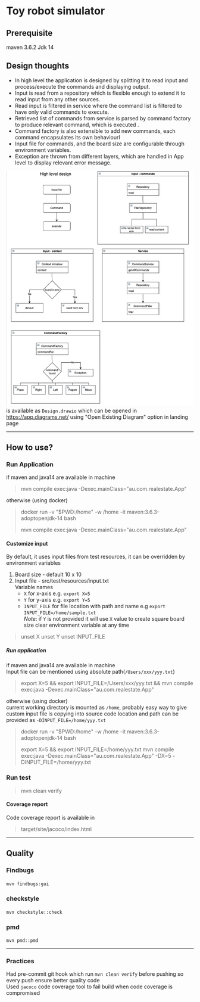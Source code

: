 # Toy robot simulator

## Prerequisite

maven 3.6.2 Jdk 14

## Design thoughts
* In high level the application is designed by splitting it to read input and process/execute the commands and displaying output.
* Input is read from a repository which is flexible enough to extend it to read input from any other sources.
* Read input is filtered in service where the command list is filtered to have only valid commands to execute.
* Retrieved list of commands from service is parsed by command factory to produce relevant command, which is executed .
* Command factory is also extensible to add new commands, each command encapsulates its own behaviourI
* Input file for commands, and the board size are configurable through environment variables.
* Exception are thrown from different layers, which are handled in App level to display relevant error message.

![Design Diagram](design/all.png) is available as `Design.drawio` which can be opened in https://app.diagrams.net/ using "Open Existing Diagram" option in landing page

---
## How to use?

### Run Application
if maven and java14 are available in machine
<blockquote>
mvn compile exec:java -Dexec.mainClass="au.com.realestate.App"
</blockquote>
otherwise (using docker)  
<blockquote>
docker run -v "$PWD:/home" -w /home -it maven:3.6.3-adoptopenjdk-14 bash  

mvn compile exec:java -Dexec.mainClass="au.com.realestate.App"
</blockquote>

#### Customize input

By default, it uses input files from test resources, it can be overridden by environment variables
1. Board size - default 10 x 10
2. Input file - src/test/resources/input.txt  
   Variable names
   * `X` for x-axis e.g. `export X=5`  
   * `Y` for y-axis e.g. `export Y=5`  
   * `INPUT_FILE` for file location with path and name e.g `export INPUT_FILE=/home/sample.txt`  
_Note_: if `Y` is not provided it will use `X` value to create square board size 
     clear environment variable at any time

<blockquote>
unset X
unset Y
unset INPUT_FILE
</blockquote>

##### Run application
if maven and java14 are available in machine  
Input file can be mentioned using absolute path(`/Users/xxx/yyy.txt`)     
<blockquote>
export X=5 && export INPUT_FILE=/Users/xxx/yyy.txt && mvn compile exec:java -Dexec.mainClass="au.com.realestate.App"
</blockquote>

otherwise (using docker)  
current working directory is mounted as `/home`, probably easy way to give custom input file is copying into source code location and path can be provided as `-DINPUT_FILE=/home/yyy.txt` 

<blockquote>
docker run -v "$PWD:/home" -w /home -it maven:3.6.3-adoptopenjdk-14 bash  

export X=5 && export INPUT_FILE=/home/yyy.txt mvn compile exec:java -Dexec.mainClass="au.com.realestate.App" -DX=5 -DINPUT_FILE=/home/yyy.txt
</blockquote>



### Run test
<blockquote>
mvn clean verify
</blockquote>

#### Coverage report
Code coverage report is available in
<blockquote>
target/site/jacoco/index.html
</blockquote>

---

## Quality

### Findbugs

`mvn findbugs:gui`

### checkstyle

`mvn checkstyle::check`

### pmd

`mvn pmd::pmd`

---

### Practices

Had pre-commit git hook which run `mvn clean verify` before pushing so every push ensure better quality code   
Used `jacoco` code coverage tool to fail build when code coverage is compromised
